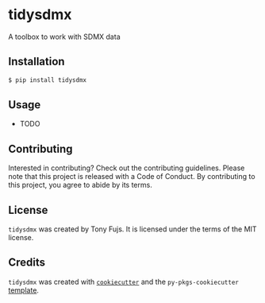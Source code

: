 # tidysdmx

A toolbox to work with SDMX data

## Installation

```bash
$ pip install tidysdmx
```

## Usage

- TODO

## Contributing

Interested in contributing? Check out the contributing guidelines. Please note that this project is released with a Code of Conduct. By contributing to this project, you agree to abide by its terms.

## License

`tidysdmx` was created by Tony Fujs. It is licensed under the terms of the MIT license.

## Credits

`tidysdmx` was created with [`cookiecutter`](https://cookiecutter.readthedocs.io/en/latest/) and the `py-pkgs-cookiecutter` [template](https://github.com/py-pkgs/py-pkgs-cookiecutter).
